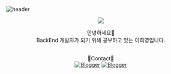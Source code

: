 ![header](https://capsule-render.vercel.app/api?type=venom&color=auto&height=300&section=header&text=%20HeeYeong's-Github&fontSize=90)

<div align="center">
  <a href="https://hits.seeyoufarm.com"><img src="https://hits.seeyoufarm.com/api/count/incr/badge.svg?url=https%3A%2F%2Fgithub.com%2FHeeYeong91&count_bg=%23FDE3FF&title_bg=%23D3AFEF&icon=github.svg&icon_color=%23FFFFFF&title=hits&edge_flat=false"/></a>
  
  안녕하세요👋 <br />
  BackEnd 개발자가 되기 위해 공부하고 있는 이희영입니다. <br />
  <br />
  
  📧Contact📧 <br />
  <a href="mailto:gmldud5659@naver.com" target="_blank">![Blogger](https://img.shields.io/badge/Mail-2EC866?style=for-the-badge&logo=Naver&logoColor=white)</a> 
  <a href="https://coding-guil.tistory.com/" target="_blank">![Blogger](https://img.shields.io/badge/Blog-FF5722?style=for-the-badge&logo=Tistory&logoColor=white)</a> <br />
  <br />
  
</div>

<!--
**HeeYeong91/HeeYeong91** is a ✨ _special_ ✨ repository because its `README.md` (this file) appears on your GitHub profile.

Here are some ideas to get you started:

- 🔭 I’m currently working on ...
- 🌱 I’m currently learning ...
- 👯 I’m looking to collaborate on ...
- 🤔 I’m looking for help with ...
- 💬 Ask me about ...
- 📫 How to reach me: ...
- 😄 Pronouns: ...
- ⚡ Fun fact: ...
-->

